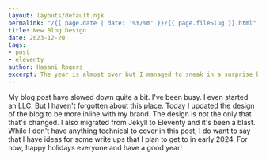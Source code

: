 ```yaml
---
layout: layouts/default.njk
permalink: "/{{ page.date | date: '%Y/%m' }}/{{ page.fileSlug }}.html"
title: New Blog Design
date: 2023-12-20
tags: 
- post
- eleventy
author: Hasani Rogers
excerpt: The year is almost over but I managed to sneak in a surprise before we close out 2023.
---
```


My blog post have slowed down quite a bit. I've been busy. I even started an [LLC](https://deificarts.com). But I haven't forgotten about this place. Today I updated the design of the blog to be more inline with my brand. The design is not the only that that's changed. I also migrated from Jekyll to Eleventy and it's been a blast. While I don't have anything technical to cover in this post, I do want to say that I have ideas for some write ups that I plan to get to in early 2024. For now, happy holidays everyone and have a good year!
